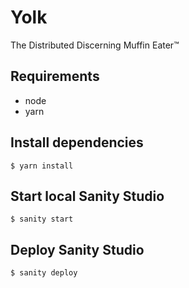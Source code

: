 # Yolk
The Distributed Discerning Muffin Eater™

## Requirements
* node
* yarn

## Install dependencies
`$ yarn install`

## Start local Sanity Studio
`$ sanity start`

## Deploy Sanity Studio
`$ sanity deploy`